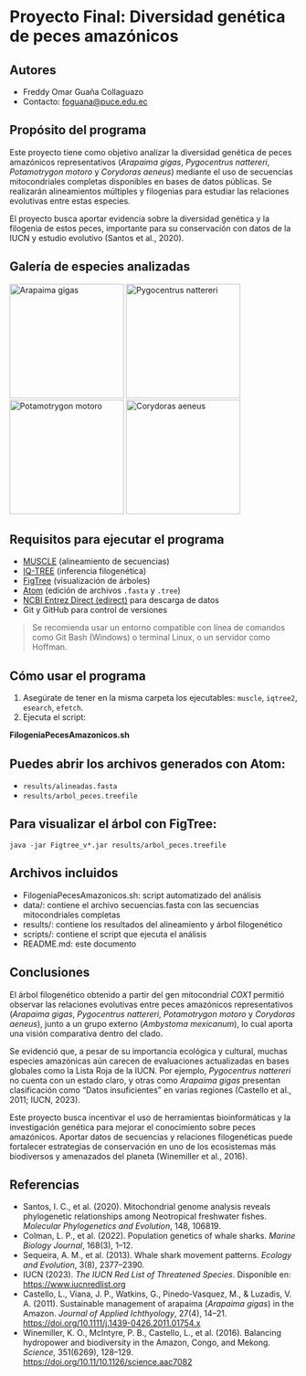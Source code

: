 # Proyecto Final: Diversidad genética de peces amazónicos

## Autores
- Freddy Omar Guaña Collaguazo  
- Contacto: [foguana@puce.edu.ec](mailto:foguana@puce.edu.ec)

## Propósito del programa  
Este proyecto tiene como objetivo analizar la diversidad genética de peces amazónicos representativos (*Arapaima gigas*, *Pygocentrus nattereri*, *Potamotrygon motoro* y *Corydoras aeneus*) mediante el uso de secuencias mitocondriales completas disponibles en bases de datos públicas. Se realizarán alineamientos múltiples y filogenias para estudiar las relaciones evolutivas entre estas especies.

El proyecto busca aportar evidencia sobre la diversidad genética y la filogenia de estos peces, importante para su conservación con datos de la IUCN y estudio evolutivo (Santos et al., 2020).

## Galería de especies analizadas

<p float="left">
  <img src="https://inaturalist-open-data.s3.amazonaws.com/photos/131497430/medium.jpg"" alt="Arapaima gigas" width="200"/>
  <img src="https://inaturalist-open-data.s3.amazonaws.com/photos/84709831/medium.jpg" alt="Pygocentrus nattereri" width="200"/>
  <img src="https://inaturalist-open-data.s3.amazonaws.com/photos/84577677/medium.jpg" alt="Potamotrygon motoro" width="200"/>
  <img src="https://www.fishipedia.es/wp-content/uploads/2016/11/Corydoras-cf.-aeneus-South-Brazil-725x483.jpg" alt="Corydoras aeneus" width="200"/>
</p>



## Requisitos para ejecutar el programa

- [MUSCLE](https://www.drive5.com/muscle/downloads.htm) (alineamiento de secuencias)  
- [IQ-TREE](https://github.com/iqtree/iqtree2/releases) (inferencia filogenética)  
- [FigTree](https://github.com/rambaut/figtree/releases) (visualización de árboles)  
- [Atom](https://atom.io/) (edición de archivos `.fasta` y `.tree`)  
- [NCBI Entrez Direct (edirect)](https://www.ncbi.nlm.nih.gov/books/NBK179288/) para descarga de datos  
- Git y GitHub para control de versiones  

> Se recomienda usar un entorno compatible con línea de comandos como Git Bash (Windows) o terminal Linux, o un servidor como Hoffman.

## Cómo usar el programa

1. Asegúrate de tener en la misma carpeta los ejecutables: `muscle`, `iqtree2`, `esearch`, `efetch`.  
2. Ejecuta el script:

**FilogeniaPecesAmazonicos.sh**

## Puedes abrir los archivos generados con Atom:

- `results/alineadas.fasta`  
- `results/arbol_peces.treefile`

## Para visualizar el árbol con FigTree:

`java -jar Figtree_v*.jar results/arbol_peces.treefile`

## Archivos incluidos

- FilogeniaPecesAmazonicos.sh: script automatizado del análisis  
- data/: contiene el archivo secuencias.fasta con las secuencias mitocondriales completas  
- results/: contiene los resultados del alineamiento y árbol filogenético  
- scripts/: contiene el script que ejecuta el análisis  
- README.md: este documento

## Conclusiones

El árbol filogenético obtenido a partir del gen mitocondrial *COX1* permitió observar las relaciones evolutivas entre peces amazónicos representativos (*Arapaima gigas*, *Pygocentrus nattereri*, *Potamotrygon motoro* y *Corydoras aeneus*), junto a un grupo externo (*Ambystoma mexicanum*), lo cual aporta una visión comparativa dentro del clado.

Se evidenció que, a pesar de su importancia ecológica y cultural, muchas especies amazónicas aún carecen de evaluaciones actualizadas en bases globales como la Lista Roja de la IUCN. Por ejemplo, *Pygocentrus nattereri* no cuenta con un estado claro, y otras como *Arapaima gigas* presentan clasificación como “Datos insuficientes” en varias regiones (Castello et al., 2011; IUCN, 2023).

Este proyecto busca incentivar el uso de herramientas bioinformáticas y la investigación genética para mejorar el conocimiento sobre peces amazónicos. Aportar datos de secuencias y relaciones filogenéticas puede fortalecer estrategias de conservación en uno de los ecosistemas más biodiversos y amenazados del planeta (Winemiller et al., 2016).

## Referencias

- Santos, I. C., et al. (2020). Mitochondrial genome analysis reveals phylogenetic relationships among Neotropical freshwater fishes. *Molecular Phylogenetics and Evolution*, 148, 106819.  
- Colman, L. P., et al. (2022). Population genetics of whale sharks. *Marine Biology Journal*, 168(3), 1–12.  
- Sequeira, A. M., et al. (2013). Whale shark movement patterns. *Ecology and Evolution*, 3(8), 2377–2390.
- IUCN (2023). *The IUCN Red List of Threatened Species*. Disponible en: https://www.iucnredlist.org
- Castello, L., Viana, J. P., Watkins, G., Pinedo-Vasquez, M., & Luzadis, V. A. (2011). Sustainable management of arapaima (*Arapaima gigas*) in the Amazon. *Journal of Applied Ichthyology*, 27(4), 14–21. https://doi.org/10.1111/j.1439-0426.2011.01754.x
- Winemiller, K. O., McIntyre, P. B., Castello, L., et al. (2016). Balancing hydropower and biodiversity in the Amazon, Congo, and Mekong. *Science*, 351(6269), 128–129. https://doi.org/10.11/10.1126/science.aac7082






